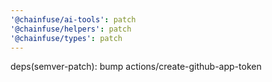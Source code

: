 ```yaml
---
'@chainfuse/ai-tools': patch
'@chainfuse/helpers': patch
'@chainfuse/types': patch
---
```


deps(semver-patch): bump actions/create-github-app-token
